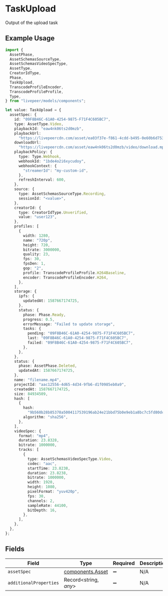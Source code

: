 # TaskUpload

Output of the upload task

## Example Usage

```typescript
import {
  AssetPhase,
  AssetSchemasSourceType,
  AssetSchemasVideoSpecType,
  AssetType,
  CreatorIdType,
  Phase,
  TaskUpload,
  TranscodeProfileEncoder,
  TranscodeProfileProfile,
  Type,
} from "livepeer/models/components";

let value: TaskUpload = {
  assetSpec: {
    id: "09F8B46C-61A0-4254-9875-F71F4C605BC7",
    type: AssetType.Video,
    playbackId: "eaw4nk06ts2d0mzb",
    playbackUrl:
      "https://livepeercdn.com/asset/ea03f37e-f861-4cdd-b495-0e60b6d753ad/index.m3u8",
    downloadUrl:
      "https://livepeercdn.com/asset/eaw4nk06ts2d0mzb/video/download.mp4",
    playbackPolicy: {
      type: Type.Webhook,
      webhookId: "1bde4o2i6xycudoy",
      webhookContext: {
        "streamerId": "my-custom-id",
      },
      refreshInterval: 600,
    },
    source: {
      type: AssetSchemasSourceType.Recording,
      sessionId: "<value>",
    },
    creatorId: {
      type: CreatorIdType.Unverified,
      value: "user123",
    },
    profiles: [
      {
        width: 1280,
        name: "720p",
        height: 720,
        bitrate: 3000000,
        quality: 23,
        fps: 30,
        fpsDen: 1,
        gop: "2",
        profile: TranscodeProfileProfile.H264Baseline,
        encoder: TranscodeProfileEncoder.H264,
      },
    ],
    storage: {
      ipfs: {
        updatedAt: 1587667174725,
      },
      status: {
        phase: Phase.Ready,
        progress: 0.5,
        errorMessage: "Failed to update storage",
        tasks: {
          pending: "09F8B46C-61A0-4254-9875-F71F4C605BC7",
          last: "09F8B46C-61A0-4254-9875-F71F4C605BC7",
          failed: "09F8B46C-61A0-4254-9875-F71F4C605BC7",
        },
      },
    },
    status: {
      phase: AssetPhase.Deleted,
      updatedAt: 1587667174725,
    },
    name: "filename.mp4",
    projectId: "aac12556-4d65-4d34-9fb6-d1f0985eb0a9",
    createdAt: 1587667174725,
    size: 84934509,
    hash: [
      {
        hash:
          "9b560b28b85378a5004117539196ab24e21bbd75b0e9eb1a8bc7c5fd80dc5b57",
        algorithm: "sha256",
      },
    ],
    videoSpec: {
      format: "mp4",
      duration: 23.8328,
      bitrate: 1000000,
      tracks: [
        {
          type: AssetSchemasVideoSpecType.Video,
          codec: "aac",
          startTime: 23.8238,
          duration: 23.8238,
          bitrate: 1000000,
          width: 1920,
          height: 1080,
          pixelFormat: "yuv420p",
          fps: 30,
          channels: 2,
          sampleRate: 44100,
          bitDepth: 16,
        },
      ],
    },
  },
};
```

## Fields

| Field                                                | Type                                                 | Required                                             | Description                                          |
| ---------------------------------------------------- | ---------------------------------------------------- | ---------------------------------------------------- | ---------------------------------------------------- |
| `assetSpec`                                          | [components.Asset](../../models/components/asset.md) | :heavy_minus_sign:                                   | N/A                                                  |
| `additionalProperties`                               | Record<string, *any*>                                | :heavy_minus_sign:                                   | N/A                                                  |